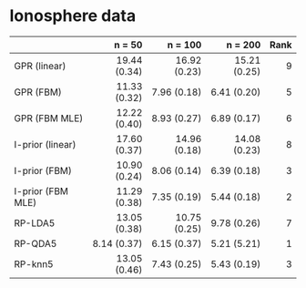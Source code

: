# Ionosphere data

|                  |       n = 50|      n = 100|      n = 200| Rank|
|:-----------------|------------:|------------:|------------:|----:|
|GPR (linear)      | 19.44 (0.34)| 16.92 (0.23)| 15.21 (0.25)|    9|
|GPR (FBM)         | 11.33 (0.32)|  7.96 (0.18)|  6.41 (0.20)|    5|
|GPR (FBM MLE)     | 12.22 (0.40)|  8.93 (0.27)|  6.89 (0.17)|    6|
|I-prior (linear)  | 17.60 (0.37)| 14.96 (0.18)| 14.08 (0.23)|    8|
|I-prior (FBM)     | 10.90 (0.24)|  8.06 (0.14)|  6.39 (0.18)|    3|
|I-prior (FBM MLE) | 11.29 (0.38)|  7.35 (0.19)|  5.44 (0.18)|    2|
|RP-LDA5           | 13.05 (0.38)| 10.75 (0.25)|  9.78 (0.26)|    7|
|RP-QDA5           |  8.14 (0.37)|  6.15 (0.37)|  5.21 (5.21)|    1|
|RP-knn5           | 13.05 (0.46)|  7.43 (0.25)|  5.43 (0.19)|    3|
